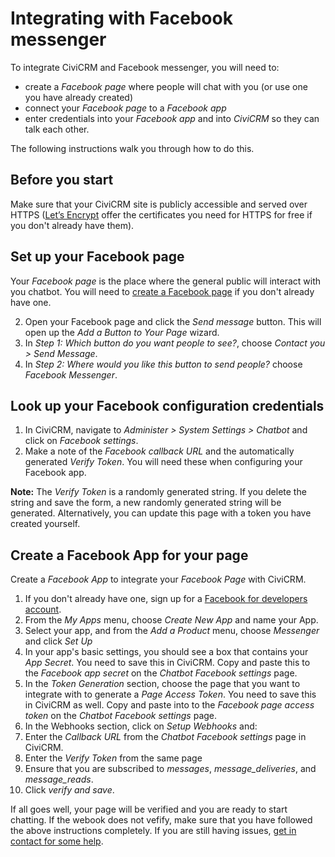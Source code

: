 # Integrating with Facebook messenger


To integrate CiviCRM and Facebook messenger, you will need to:

* create a *Facebook page* where people will chat with you (or use one you have already created)
* connect your *Facebook page* to a *Facebook app*
* enter credentials into your *Facebook app* and into *CiviCRM* so they can talk each other.

The following instructions walk you through how to do this.

## Before you start

Make sure that your CiviCRM site is publicly accessible and served over HTTPS ([Let’s Encrypt](https://letsencrypt.org/) offer the certificates you need for HTTPS for free if you don't already have them).

## Set up your Facebook page

Your *Facebook page* is the place where the general public will interact with you chatbot. You will need to [create a Facebook page](https://www.facebook.com/business/help/104002523024878) if you don't already have one.

2. Open your Facebook page and click the *Send message* button. This will open up the *Add a Button to Your Page* wizard.
1. In *Step 1: Which button do you want people to see?*, choose *Contact you > Send Message*.
2. In *Step 2: Where would you like this button to send people?* choose *Facebook Messenger*.

## Look up your Facebook configuration credentials

1. In CiviCRM, navigate to *Administer > System Settings > Chatbot* and click on *Facebook settings*.
2. Make a note of the *Facebook callback URL* and the automatically generated *Verify Token*. You will need these when configuring your Facebook app.

**Note:** The *Verify Token* is a randomly generated string. If you delete the string and save the form, a new randomly generated string will be generated. Alternatively, you can update this page with a token you have created yourself.

## Create a Facebook App for your page

Create a *Facebook App* to integrate your *Facebook Page* with CiviCRM.

1. If you don't already have one, sign up for a [Facebook for developers account](https://developers.facebook.com/).
2. From the *My Apps* menu, choose *Create New App* and name your App.
3. Select your app, and from the *Add a Product* menu, choose *Messenger* and click *Set Up*
4. In your app's basic settings, you should see a box that contains your *App Secret*. You need to save this in CiviCRM. Copy and paste this to the *Facebook app secret* on the *Chatbot Facebook settings* page.
5. In the *Token Generation* section, choose the page that you want to integrate with to generate a *Page Access Token*. You need to save this in CiviCRM as well.  Copy and paste into to the *Facebook page access token* on the *Chatbot Facebook settings* page.
6. In the Webhooks section, click on *Setup Webhooks* and:
  1. Enter the *Callback URL* from the *Chatbot Facebook settings* page in CiviCRM.
  2. Enter the *Verify Token* from the same page
  3. Ensure that you are subscribed to *messages*, *message_deliveries*, and *message_reads*.
6. Click *verify and save*.

If all goes well, your page will be verified and you are ready to start chatting. If the webook does not vefify, make sure that you have followed the above instructions completely. If you are still having issues, [get in contact for some help](../help).
